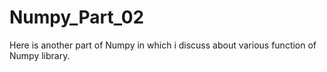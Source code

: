 # Numpy_Part_02
Here is another part of Numpy in which i discuss about various function of Numpy library.
